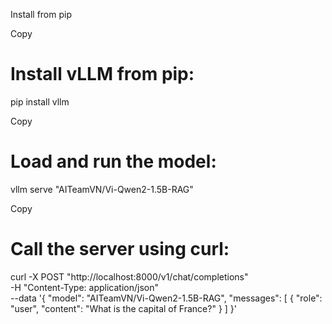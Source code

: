 Install from pip

Copy
# Install vLLM from pip:
pip install vllm

Copy
# Load and run the model:
vllm serve "AITeamVN/Vi-Qwen2-1.5B-RAG"

Copy
# Call the server using curl:
curl -X POST "http://localhost:8000/v1/chat/completions" \
	-H "Content-Type: application/json" \
	--data '{
		"model": "AITeamVN/Vi-Qwen2-1.5B-RAG",
		"messages": [
			{
				"role": "user",
				"content": "What is the capital of France?"
			}
		]
	}'